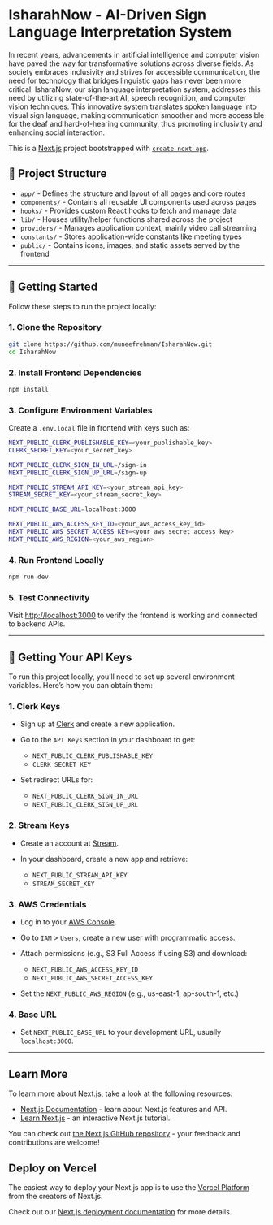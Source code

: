 # IsharahNow - AI-Driven Sign Language Interpretation System

In recent years, advancements in artificial intelligence and computer vision have paved the way for transformative solutions across diverse fields. As society embraces inclusivity and strives for accessible communication, the need for technology that bridges linguistic gaps has never been more critical. IsharaNow, our sign language interpretation system, addresses this need by utilizing state-of-the-art AI, speech recognition, and computer vision techniques. This innovative system translates spoken language into visual sign language, making communication smoother and more accessible for the deaf and hard-of-hearing community, thus promoting inclusivity and enhancing social interaction.

This is a [Next.js](https://nextjs.org) project bootstrapped with [`create-next-app`](https://nextjs.org/docs/app/api-reference/cli/create-next-app).

## 📁 Project Structure
- `app/` - Defines the structure and layout of all pages and core routes
- `components/` - Contains all reusable UI components used across pages
- `hooks/` - Provides custom React hooks to fetch and manage data
- `lib/` - Houses utility/helper functions shared across the project
- `providers/` - Manages application context, mainly video call streaming
- `constants/` - Stores application-wide constants like meeting types
- `public/` - Contains icons, images, and static assets served by the frontend

---

## 🚀 Getting Started

Follow these steps to run the project locally:

### 1. Clone the Repository

```bash
git clone https://github.com/muneefrehman/IsharahNow.git
cd IsharahNow
```

### 2. Install Frontend Dependencies

```bash
npm install
```

### 3. Configure Environment Variables

Create a `.env.local` file in frontend with keys such as:

```bash
NEXT_PUBLIC_CLERK_PUBLISHABLE_KEY=<your_publishable_key>
CLERK_SECRET_KEY=<your_secret_key>

NEXT_PUBLIC_CLERK_SIGN_IN_URL=/sign-in
NEXT_PUBLIC_CLERK_SIGN_UP_URL=/sign-up

NEXT_PUBLIC_STREAM_API_KEY=<your_stream_api_key>
STREAM_SECRET_KEY=<your_stream_secret_key>

NEXT_PUBLIC_BASE_URL=localhost:3000

NEXT_PUBLIC_AWS_ACCESS_KEY_ID=<your_aws_access_key_id>
NEXT_PUBLIC_AWS_SECRET_ACCESS_KEY=<your_aws_secret_access_key>
NEXT_PUBLIC_AWS_REGION=<your_aws_region>
```

### 4. Run Frontend Locally

```bash
npm run dev
```

### 5. Test Connectivity

Visit [http://localhost:3000](http://localhost:3000) to verify the frontend is working and connected to backend APIs.

---

## 🔑 Getting Your API Keys

To run this project locally, you’ll need to set up several environment variables. Here’s how you can obtain them:

### 1. Clerk Keys
- Sign up at [Clerk](https://clerk.dev) and create a new application.
- Go to the ```API Keys``` section in your dashboard to get:

  - ```NEXT_PUBLIC_CLERK_PUBLISHABLE_KEY```
  - ```CLERK_SECRET_KEY```

- Set redirect URLs for:

  - ```NEXT_PUBLIC_CLERK_SIGN_IN_URL```
  - ```NEXT_PUBLIC_CLERK_SIGN_UP_URL```

### 2. Stream Keys
- Create an account at [Stream](https://getstream.io).
- In your dashboard, create a new app and retrieve:

  - ```NEXT_PUBLIC_STREAM_API_KEY```
  - ```STREAM_SECRET_KEY```

### 3. AWS Credentials
- Log in to your [AWS Console](https://console.aws.amazon.com/).
- Go to ```IAM``` > ```Users```, create a new user with programmatic access.
- Attach permissions (e.g., S3 Full Access if using S3) and download:

  - ```NEXT_PUBLIC_AWS_ACCESS_KEY_ID```
  - ```NEXT_PUBLIC_AWS_SECRET_ACCESS_KEY```

- Set the ```NEXT_PUBLIC_AWS_REGION``` (e.g., us-east-1, ap-south-1, etc.)

### 4. Base URL
- Set ```NEXT_PUBLIC_BASE_URL``` to your development URL, usually ```localhost:3000```.

---

## Learn More

To learn more about Next.js, take a look at the following resources:

- [Next.js Documentation](https://nextjs.org/docs) - learn about Next.js features and API.
- [Learn Next.js](https://nextjs.org/learn) - an interactive Next.js tutorial.

You can check out [the Next.js GitHub repository](https://github.com/vercel/next.js) - your feedback and contributions are welcome!

## Deploy on Vercel

The easiest way to deploy your Next.js app is to use the [Vercel Platform](https://vercel.com/new?utm_medium=default-template&filter=next.js&utm_source=create-next-app&utm_campaign=create-next-app-readme) from the creators of Next.js.

Check out our [Next.js deployment documentation](https://nextjs.org/docs/app/building-your-application/deploying) for more details.
